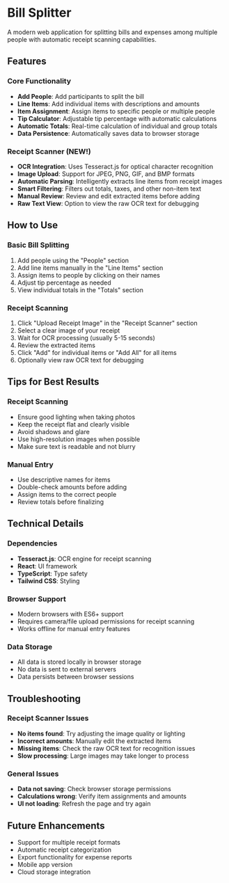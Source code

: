 # Bill Splitter

A modern web application for splitting bills and expenses among multiple people with automatic receipt scanning capabilities.

## Features

### Core Functionality

- **Add People**: Add participants to split the bill
- **Line Items**: Add individual items with descriptions and amounts
- **Item Assignment**: Assign items to specific people or multiple people
- **Tip Calculator**: Adjustable tip percentage with automatic calculations
- **Automatic Totals**: Real-time calculation of individual and group totals
- **Data Persistence**: Automatically saves data to browser storage

### Receipt Scanner (NEW!)

- **OCR Integration**: Uses Tesseract.js for optical character recognition
- **Image Upload**: Support for JPEG, PNG, GIF, and BMP formats
- **Automatic Parsing**: Intelligently extracts line items from receipt images
- **Smart Filtering**: Filters out totals, taxes, and other non-item text
- **Manual Review**: Review and edit extracted items before adding
- **Raw Text View**: Option to view the raw OCR text for debugging

## How to Use

### Basic Bill Splitting

1. Add people using the "People" section
2. Add line items manually in the "Line Items" section
3. Assign items to people by clicking on their names
4. Adjust tip percentage as needed
5. View individual totals in the "Totals" section

### Receipt Scanning

1. Click "Upload Receipt Image" in the "Receipt Scanner" section
2. Select a clear image of your receipt
3. Wait for OCR processing (usually 5-15 seconds)
4. Review the extracted items
5. Click "Add" for individual items or "Add All" for all items
6. Optionally view raw OCR text for debugging

## Tips for Best Results

### Receipt Scanning

- Ensure good lighting when taking photos
- Keep the receipt flat and clearly visible
- Avoid shadows and glare
- Use high-resolution images when possible
- Make sure text is readable and not blurry

### Manual Entry

- Use descriptive names for items
- Double-check amounts before adding
- Assign items to the correct people
- Review totals before finalizing

## Technical Details

### Dependencies

- **Tesseract.js**: OCR engine for receipt scanning
- **React**: UI framework
- **TypeScript**: Type safety
- **Tailwind CSS**: Styling

### Browser Support

- Modern browsers with ES6+ support
- Requires camera/file upload permissions for receipt scanning
- Works offline for manual entry features

### Data Storage

- All data is stored locally in browser storage
- No data is sent to external servers
- Data persists between browser sessions

## Troubleshooting

### Receipt Scanner Issues

- **No items found**: Try adjusting the image quality or lighting
- **Incorrect amounts**: Manually edit the extracted items
- **Missing items**: Check the raw OCR text for recognition issues
- **Slow processing**: Large images may take longer to process

### General Issues

- **Data not saving**: Check browser storage permissions
- **Calculations wrong**: Verify item assignments and amounts
- **UI not loading**: Refresh the page and try again

## Future Enhancements

- Support for multiple receipt formats
- Automatic receipt categorization
- Export functionality for expense reports
- Mobile app version
- Cloud storage integration
